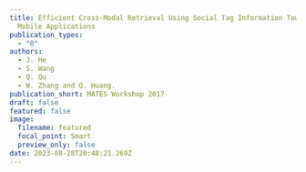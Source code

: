 ```yaml
---
title: Efficient Cross-Modal Retrieval Using Social Tag Information Towards
  Mobile Applications
publication_types:
  - "0"
authors:
  - J. He
  - S. Wang
  - Q. Qu
  - W. Zhang and Q. Huang.
publication_short: MATES Workshop 2017
draft: false
featured: false
image:
  filename: featured
  focal_point: Smart
  preview_only: false
date: 2023-08-28T20:48:21.269Z
---
```


